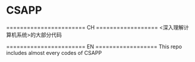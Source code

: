 # CSAPP
======================= CH ==================
<深入理解计算机系统>的大部分代码

======================= EN ==================
This repo includes almost every codes of CSAPP
